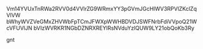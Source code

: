 Vm14YVUxTnRWa2RVV0d4VVlrZG9WRmxYY3pGVmJGcHlWV3RPVlZKclZqVlVW
bWhyWVZVeGMxZHVWbFpTCmJFWXpWWHBDVDJSWFNrbFdiVVpoQ21WcVFUVlJN
bVIzWVRKR1NGbDZNRXREYlRsNVduYzlQUW9LY21obQoKb3Ry

gnt
